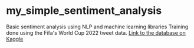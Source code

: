 # my_simple_sentiment_analysis

Basic sentiment analysis using NLP and machine learning libraries
Training done using the Fifa's World Cup 2022 tweet data. [Link to the database on Kaggle](https://www.kaggle.com/datasets/tirendazacademy/fifa-world-cup-2022-tweets)
